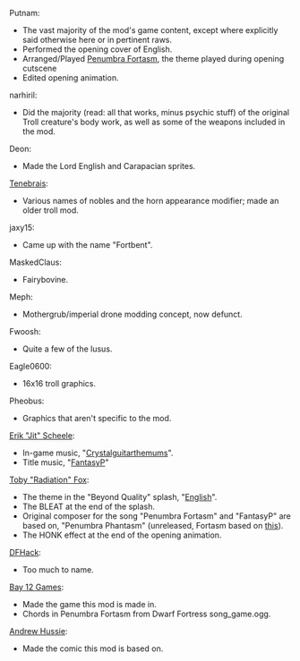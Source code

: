 Putnam:
* The vast majority of the mod's game content, except where explicitly said otherwise here or in pertinent raws.
* Performed the opening cover of English.
* Arranged/Played [Penumbra Fortasm](https://dl.dropboxusercontent.com/u/13790475/Penumbra%20Fortasm.ogg), the theme played during opening cutscene
* Edited opening animation.

narhiril: 
* Did the majority (read: all that works, minus psychic stuff) of the original Troll creature's body work, as well as some of the weapons included in the mod.

Deon: 
* Made the Lord English and Carapacian sprites.  

[Tenebrais](http://tenebrais.tumblr.com/):
* Various names of nobles and the horn appearance modifier; made an older troll mod.

jaxy15:
* Came up with the name "Fortbent".  

MaskedClaus:
* Fairybovine.  

Meph:
* Mothergrub/imperial drone modding concept, now defunct.  

Fwoosh:
* Quite a few of the lusus.  

Eagle0600:
* 16x16 troll graphics.  

Pheobus:
* Graphics that aren't specific to the mod.  

[Erik "Jit" Scheele](http://jitmakesstuff.tumblr.com/):
* In-game music, "[Crystalguitarthemums](http://unofficialmspafans.bandcamp.com/track/crystalguitarthemums)".  
* Title music, "[FantasyP](https://homestuck.bandcamp.com/track/fantasyp)"

[Toby "Radiation" Fox](http://undertale.com/):
* The theme in the "Beyond Quality" splash, "[English](http://homestuck.bandcamp.com/track/english)".
* The BLEAT at the end of the splash.
* Original composer for the song "Penumbra Fortasm" and "FantasyP" are based on, "Penumbra Phantasm" (unreleased, Fortasm based on [this](https://soundcloud.com/geminisuns/penumbra-phantasm-live-2012)).
* The HONK effect at the end of the opening animation.  

[DFHack](https://github.com/DFHack/dfhack):
* Too much to name.  

[Bay 12 Games](http://bay12games.com/):
* Made the game this mod is made in.
* Chords in Penumbra Fortasm from Dwarf Fortress song_game.ogg.

[Andrew Hussie](http://mspaintadventures.com/):
* Made the comic this mod is based on.
